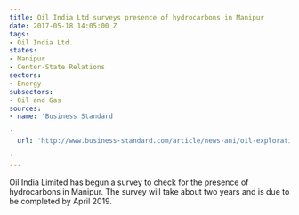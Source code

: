 ```yaml
---
title: Oil India Ltd surveys presence of hydrocarbons in Manipur
date: 2017-05-18 14:05:00 Z
tags:
- Oil India Ltd.
states:
- Manipur
- Center-State Relations
sectors:
- Energy
subsectors:
- Oil and Gas
sources:
- name: 'Business Standard

'
  url: 'http://www.business-standard.com/article/news-ani/oil-exploration-underway-in-manipur-117051600565_1.html

'
---
```


Oil India Limited has begun a survey to check for the presence of hydrocarbons in Manipur. The survey will take about two years and is due to be completed by April 2019. 
